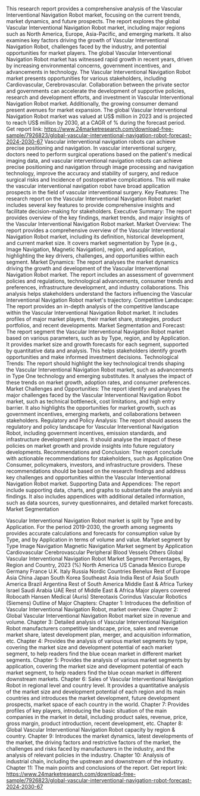 This research report provides a comprehensive analysis of the Vascular Interventional Navigation Robot market, focusing on the current trends, market dynamics, and future prospects. The report explores the global Vascular Interventional Navigation Robot market, including major regions such as North America, Europe, Asia-Pacific, and emerging markets. It also examines key factors driving the growth of Vascular Interventional Navigation Robot, challenges faced by the industry, and potential opportunities for market players.
The global Vascular Interventional Navigation Robot market has witnessed rapid growth in recent years, driven by increasing environmental concerns, government incentives, and advancements in technology. The Vascular Interventional Navigation Robot market presents opportunities for various stakeholders, including Cardiovascular, Cerebrovascular. Collaboration between the private sector and governments can accelerate the development of supportive policies, research and development efforts, and investment in Vascular Interventional Navigation Robot market. Additionally, the growing consumer demand present avenues for market expansion.
The global Vascular Interventional Navigation Robot market was valued at US$ million in 2023 and is projected to reach US$ million by 2030, at a CAGR of % during the forecast period.
Get report link: https://www.24marketresearch.com/download-free-sample/7926823/global-vascular-interventional-navigation-robot-forecast-2024-2030-67 
Vascular interventional navigation robots can achieve precise positioning and navigation. In vascular interventional surgery, doctors need to perform surgical operations based on the patient's medical imaging data, and vascular interventional navigation robots can achieve precise positioning and navigation through image processing and navigation technology, improve the accuracy and stability of surgery, and reduce surgical risks and Incidence of postoperative complications. This will make the vascular interventional navigation robot have broad application prospects in the field of vascular interventional surgery.
Key Features:
The research report on the Vascular Interventional Navigation Robot market includes several key features to provide comprehensive insights and facilitate decision-making for stakeholders.
Executive Summary: The report provides overview of the key findings, market trends, and major insights of the Vascular Interventional Navigation Robot market.
Market Overview: The report provides a comprehensive overview of the Vascular Interventional Navigation Robot market, including its definition, historical development, and current market size. It covers market segmentation by Type (e.g., Image Navigation, Magnetic Navigation), region, and application, highlighting the key drivers, challenges, and opportunities within each segment.
Market Dynamics: The report analyses the market dynamics driving the growth and development of the Vascular Interventional Navigation Robot market. The report includes an assessment of government policies and regulations, technological advancements, consumer trends and preferences, infrastructure development, and industry collaborations. This analysis helps stakeholders understand the factors influencing the Vascular Interventional Navigation Robot market's trajectory.
Competitive Landscape: The report provides an in-depth analysis of the competitive landscape within the Vascular Interventional Navigation Robot market. It includes profiles of major market players, their market share, strategies, product portfolios, and recent developments.
Market Segmentation and Forecast: The report segment the Vascular Interventional Navigation Robot market based on various parameters, such as by Type, region, and by Application. It provides market size and growth forecasts for each segment, supported by quantitative data and analysis. This helps stakeholders identify growth opportunities and make informed investment decisions.
Technological Trends: The report should highlight the key technological trends shaping the Vascular Interventional Navigation Robot market, such as advancements in Type One technology and emerging substitutes. It analyses the impact of these trends on market growth, adoption rates, and consumer preferences.
Market Challenges and Opportunities: The report identify and analyses the major challenges faced by the Vascular Interventional Navigation Robot market, such as technical bottleneck, cost limitations, and high entry barrier. It also highlights the opportunities for market growth, such as government incentives, emerging markets, and collaborations between stakeholders.
Regulatory and Policy Analysis: The report should assess the regulatory and policy landscape for Vascular Interventional Navigation Robot, including government incentives, emission standards, and infrastructure development plans. It should analyse the impact of these policies on market growth and provide insights into future regulatory developments.
Recommendations and Conclusion: The report conclude with actionable recommendations for stakeholders, such as Application One Consumer, policymakers, investors, and infrastructure providers. These recommendations should be based on the research findings and address key challenges and opportunities within the Vascular Interventional Navigation Robot market.
Supporting Data and Appendices: The report include supporting data, charts, and graphs to substantiate the analysis and findings. It also includes appendices with additional detailed information, such as data sources, survey questionnaires, and detailed market forecasts.
Market Segmentation

Vascular Interventional Navigation Robot market is split by Type and by Application. For the period 2019-2030, the growth among segments provides accurate calculations and forecasts for consumption value by Type, and by Application in terms of volume and value.
Market segment by Type
Image Navigation
Magnetic Navigation
Market segment by Application
Cardiovascular
Cerebrovascular
Peripheral Blood Vessels
Others
Global Vascular Interventional Navigation Robot Market Segment Percentages, By Region and Country, 2023 (%)
North America
US
Canada
Mexico
Europe
Germany
France
U.K.
Italy
Russia
Nordic Countries
Benelux
Rest of Europe
Asia
China
Japan
South Korea
Southeast Asia
India
Rest of Asia
South America
Brazil
Argentina
Rest of South America
Middle East & Africa
Turkey
Israel
Saudi Arabia
UAE
Rest of Middle East & Africa
Major players covered
Robocath
Hansen Medical (Auris)
Stereotaxis
Corindus Vascular Robotics (Siemens)
Outline of Major Chapters:
Chapter 1: Introduces the definition of Vascular Interventional Navigation Robot, market overview.
Chapter 2: Global Vascular Interventional Navigation Robot market size in revenue and volume.
Chapter 3: Detailed analysis of Vascular Interventional Navigation Robot manufacturers competitive landscape, price, sales and revenue market share, latest development plan, merger, and acquisition information, etc.
Chapter 4: Provides the analysis of various market segments by type, covering the market size and development potential of each market segment, to help readers find the blue ocean market in different market segments.
Chapter 5: Provides the analysis of various market segments by application, covering the market size and development potential of each market segment, to help readers find the blue ocean market in different downstream markets.
Chapter 6: Sales of Vascular Interventional Navigation Robot in regional level and country level. It provides a quantitative analysis of the market size and development potential of each region and its main countries and introduces the market development, future development prospects, market space of each country in the world.
Chapter 7: Provides profiles of key players, introducing the basic situation of the main companies in the market in detail, including product sales, revenue, price, gross margin, product introduction, recent development, etc.
Chapter 8: Global Vascular Interventional Navigation Robot capacity by region & country.
Chapter 9: Introduces the market dynamics, latest developments of the market, the driving factors and restrictive factors of the market, the challenges and risks faced by manufacturers in the industry, and the analysis of relevant policies in the industry.
Chapter 10: Analysis of industrial chain, including the upstream and downstream of the industry.
Chapter 11: The main points and conclusions of the report.
Get report link: https://www.24marketresearch.com/download-free-sample/7926823/global-vascular-interventional-navigation-robot-forecast-2024-2030-67 
